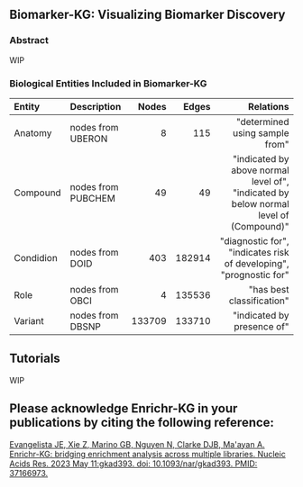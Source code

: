 ## Biomarker-KG: Visualizing Biomarker Discovery


### Abstract

WIP 


### Biological Entities Included in Biomarker-KG
| Entity      | Description        |     Nodes |     Edges |                                      Relations|
|:----------|:-------------------|----------:|----------:|------------------------------------------------------------------------------------:|
| Anatomy   | nodes from UBERON  |       8 |     115 | "determined using sample from"                                                      |
| Compound  | nodes from PUBCHEM |      49 |      49 | "indicated by above normal level of", "indicated by below normal level of (Compound)" |
| Condidion | nodes from DOID    |     403 |  182914 | "diagnostic for", "indicates risk of developing", "prognostic for"                      |                                         |
| Role      | nodes from OBCI    |       4 |  135536 | "has best classification"                                                           |
| Variant   | nodes from DBSNP   |  133709 |  133710 | "indicated by presence of"                                                          |

## Tutorials

WIP

## Please acknowledge Enrichr-KG in your publications by citing the following reference:

[Evangelista JE, Xie Z, Marino GB, Nguyen N, Clarke DJB, Ma'ayan A. Enrichr-KG: bridging enrichment analysis across multiple libraries. Nucleic Acids Res. 2023 May 11:gkad393. doi: 10.1093/nar/gkad393. PMID: 37166973.](https://academic.oup.com/nar/article/51/W1/W168/7160192)